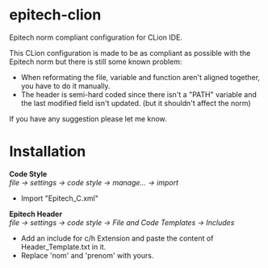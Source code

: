 # epitech-clion
Epitech norm compliant configuration for CLion IDE.

This CLion configuration is made to be as compliant as possible with the Epitech norm but there is still some known problem:
- When reformating the file, variable and function aren't aligned together, you have to do it manually.
- The header is semi-hard coded since there isn't a "PATH" variable and the last modified field isn't updated. (but it shouldn't affect the norm)

If you have any suggestion please let me know.

# Installation

**Code Style**<br />
*file -> settings -> code style -> manage... -> import*
- Import "Epitech_C.xml"

**Epitech Header**<br />
*file -> settings -> code style -> File and Code Templates -> Includes*
- Add an include for c/h Extension and paste the content of Header_Template.txt in it.
- Replace 'nom' and 'prenom' with yours.

